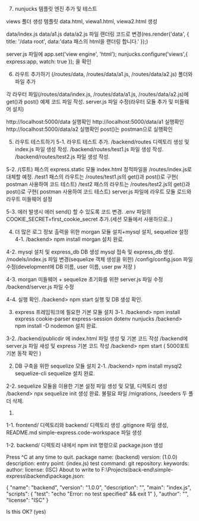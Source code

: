 7. nunjucks 템플릿 엔진 추가 및 테스트

views 폴더 생성
템플릿 data.html, viewa1.html, viewa2.html 생성

data/index.js
data/a1.js
data/a2.js 파일 랜더링 코드로 변경(res.render('data', { title: '/data root', data:'data 패스의 html을 랜더링 합니다.' });)

server.js 파일에 
app.set('view engine', 'html');
nunjucks.configure('views',{
  express:app,
  watch: true
}); 을 확인


6. 라우트 추가하기 (/routes/data, /routes/data/a1.js, /routes/data/a2.js) 폴더와 파일 추가

각 라우터 파일(/routes/data/index.js, /routes/data/a1.js, /routes/data/a2.js)에 
get()과 post() 예제 코드 파일 작성.
server.js 파일 수정(라우터 모듈 추가 및 미들웨어 설치)

http://localhost:5000/data 실행확인
http://localhost:5000/data/a1 실행확인
http://localhost:5000/data/a2 실행확인
post()는 postman으로 실행확인

5. 라우트 테스트하기
5-1.
라우트 테스트 추가. 
/backend/routes 디렉토리 생성 및 index.js 파일 생성 작성.
/backend/routes/test1.js 파일 생성 작성.
/backend/routes/test2.js 파일 생성 작성.

5-2.
/(루트) 패스의 express.static 모듈 index.html 정적파일을 /routes/index.js로 대체할 예정.
/test1 패스의 라우트는 /routes/test1.js의 get()과 post()로 구현( postman 사용하여 코드 테스트)
/test2 패스의 라우트는 /routes/test2.js의 get()과 post()로 구현( postman 사용하여 코드 테스트)
server.js 파일에 라우트 모듈 로드와 라우트 미들웨어 설정

5-3. 
에러 발생시 에러 send() 할 수 있도록 코드 변경.
.env 파일의 COOKIE_SECRET=first_cookie_secret 추가.(세션 모듈에서 사용하므로..)

4. 더 많은 로그 정보 출력을 위한 morgan 모듈 설치+mysql 설치, sequelize 설정
4-1.
/backend> npm install morgan
설치 완료.

4-2. mysql 설치 및 express_db DB 생성
mysql 접속 및 express_db 생성.
/models/index.js 파일 변경(sequelize 객체 생성을 위한)
/config/config.json 파일 수정(development에 DB 이름, user 이름, user pw 저장 )

4-3. morgan 미들웨어 + sequelize 초기화를 위한 server.js 파일 수정
/backend/server.js 파일 수정

4-4. 실행 확인.
/backend> npm start
실행 및 DB 생성 확인.


3. express 프레임워크에 필요한 기본 모듈 설치
3-1.
/backend> npm install express cookie-parser express-session dotenv nunjucks
/backend> npm install -D nodemon
설치 완료.

3-2.
/backend/publicdir 에 index.html 파일 생성 및 기본 코드 작성
/backend에 server.js 파일 새성 및 express 기본 코드 작성
/backend> npm start 
( 5000포트 기본 동작 확인 )

2. DB 구축을 위한 sequelize 모듈 설치 
2-1.
/backend> npm install mysql2 sequelize-cli sequelize
설치 완료.

2-2.
sequelize 모듈을 이용한 기본 설정 파일 생성 및 모델, 디렉토리 생성 
/backend> npx sequelize init
생성 완료.
불필요 파일 /migrations, /seeders 두 폴더 삭제.

1.
1-1.
frontend/ 디렉토리와
backend/ 디렉토리 생성
.gitignore 파일 생성,
README.md
simple-express.code-workspace 파일 생성

1-2.
backend/ 디렉토리 내에서
npm init 명령으로 package.json 생성

Press ^C at any time to quit.
package name: (backend)
version: (1.0.0)
description:
entry point: (index.js)
test command:
git repository:
keywords:
author:
license: (ISC)
About to write to F:\Projects\back-end\simple-express\backend\package.json:

{
  "name": "backend",
  "version": "1.0.0",
  "description": "",
  "main": "index.js",
  "scripts": {
    "test": "echo \"Error: no test specified\" && exit 1"
  },
  "author": "",
  "license": "ISC"
}


Is this OK? (yes)

